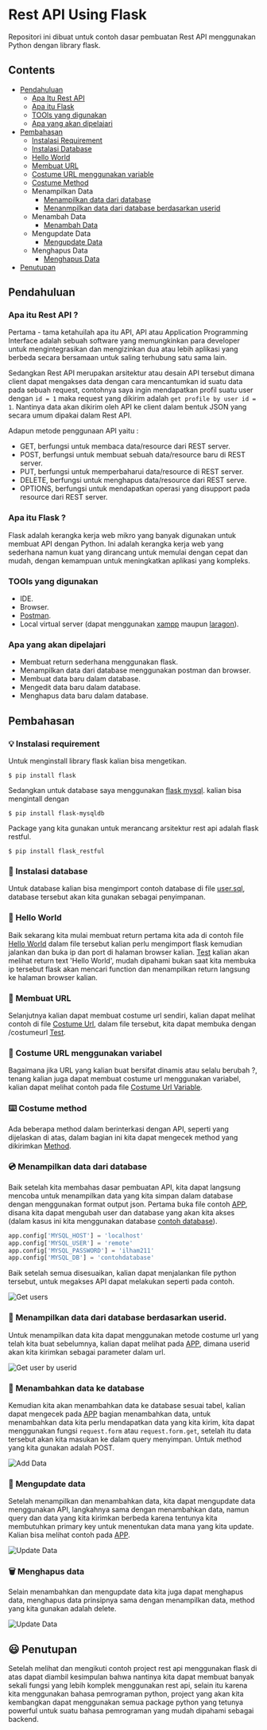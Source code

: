 # Rest API Using Flask
Repositori ini dibuat untuk contoh dasar pembuatan Rest API menggunakan Python dengan library flask.

## Contents
- [Pendahuluan](#Pendahuluan)
    - [Apa Itu Rest API](#apa-itu-rest-api-)
    - [Apa itu Flask](#apa-itu-rest-api-)
    - [TOOls yang digunakan](#tools-yang-digunakan)
    - [Apa yang akan dipelajari](#apa-yang-akan-dipelajari)
- [Pembahasan](#Pembahasan)
    - [Instalasi Requirement](#-instalasi-requirement)
    - [Instalasi Database](#-instalasi-database)
    - [Hello World](#-hello-world)
    - [Membuat URL](#-membuat-url)
    - [Costume URL menggunakan variable](#-costume-url-menggunakan-variabel)
    - [Costume Method](#%EF%B8%8F-costume-method)
    - Menampilkan Data
        - [Menampilkan data dari database](#-menampilkan-data-dari-database)
        - [Menanmpilkan data dari database berdasarkan userid](#-menampilkan-data-dari-database-berdasarkan-userid)
    - Menambah Data
        - [Menambah Data](#-menambahkan-data-ke-database)
    - Mengupdate Data
        - [Mengupdate Data](#-mengupdate-data)
    - Menghapus Data
        - [Menghapus Data](#%EF%B8%8F-menghapus-data)
- [Penutupan](#-penutupan)

## Pendahuluan
### Apa itu Rest API ?
Pertama - tama ketahuilah apa itu API, API atau Application Programming Interface adalah sebuah software yang memungkinkan para developer untuk mengintegrasikan dan mengizinkan dua atau lebih aplikasi yang berbeda secara bersamaan untuk saling terhubung satu sama lain.

Sedangkan Rest API merupakan arsitektur atau desain API tersebut dimana client dapat mengakses data dengan cara mencantumkan id suatu data pada sebuah request, contohnya saya ingin mendapatkan profil suatu user dengan ```id = 1``` maka request yang dikirim adalah ```get profile by user id = 1```.
Nantinya data akan dikirim oleh API ke client dalam bentuk JSON yang secara umum dipakai dalam Rest API.

Adapun metode penggunaan API yaitu :
- GET, berfungsi untuk membaca data/resource dari REST server.
- POST, berfungsi untuk membuat sebuah data/resource baru di REST server.
- PUT, berfungsi untuk memperbaharui data/resource di REST server.
- DELETE, berfungsi untuk menghapus data/resource dari REST serve.
- OPTIONS, berfungsi untuk mendapatkan operasi yang disupport pada resource dari REST server.

### Apa itu Flask ?
Flask adalah kerangka kerja web mikro yang banyak digunakan untuk membuat API dengan Python. Ini adalah kerangka kerja web yang sederhana namun kuat yang dirancang untuk memulai dengan cepat dan mudah, dengan kemampuan untuk meningkatkan aplikasi yang kompleks.

### TOOls yang digunakan
- IDE.
- Browser.
- [Postman][postman].
- Local virtual server (dapat menggunakan [xampp][xampp] maupun [laragon][laragon]).

### Apa yang akan dipelajari
- Membuat return sederhana menggunakan flask.
- Menampilkan data dari database menggunakan postman dan browser.
- Membuat data baru dalam database.
- Mengedit data baru dalam database.
- Menghapus data baru dalam database.

## Pembahasan
### 💡 Instalasi requirement
Untuk menginstall library flask kalian bisa mengetikan.
```
$ pip install flask
```
Sedangkan untuk database saya menggunakan [flask mysql][flaskmysql].
kalian bisa mengintall dengan
```
$ pip install flask-mysqldb
```
Package yang kita gunakan untuk merancang arsitektur rest api adalah flask restful.
```
$ pip install flask_restful
```
### 💾 Instalasi database
Untuk database kalian bisa mengimport contoh database di file [user.sql][contohdatabase], database tersebut akan kita gunakan sebagai penyimpanan.

### 👋 Hello World
Baik sekarang kita mulai membuat return pertama kita ada di contoh file [Hello World][helloworld]
dalam file tersebut kalian perlu mengimport flask kemudian jalankan dan buka ip dan port di halaman browser kalian. [Test][test1]
kalian akan melihat return text 'Hello World', mudah dipahami bukan saat kita membuka ip tersebut flask akan mencari function dan menampilkan return langsung ke halaman browser kalian.

### 🔗 Membuat URL
Selanjutnya kalian dapat membuat costume url sendiri, kalian dapat melihat contoh di file [Costume Url][costumeurl], dalam file tersebut, kita dapat membuka dengan /costumeurl [Test][test2].

### 🔗 Costume URL menggunakan variabel
Bagaimana jika URL yang kalian buat bersifat dinamis atau selalu berubah ?, tenang kalian juga dapat membuat costume url menggunakan variabel, kalian dapat melihat contoh pada file [Costume Url Variable][castumeurlvariable].

### ⌨️ Costume method
Ada beberapa method dalam berinterkasi dengan API, seperti yang dijelaskan di atas, dalam bagian ini kita dapat mengecek method yang dikirimkan [Method][costumemethod].

### 💿 Menampilkan data dari database
Baik setelah kita membahas dasar pembuatan API, kita dapat langsung mencoba untuk menampilkan data yang kita simpan dalam database dengan menggunakan format output json. Pertama buka file contoh [APP][app], disana kita dapat mengubah user dan database yang akan kita akses (dalam kasus ini kita menggunakan database [contoh database][contohdatabase]).
```python
app.config['MYSQL_HOST'] = 'localhost'
app.config['MYSQL_USER'] = 'remote'
app.config['MYSQL_PASSWORD'] = 'ilham211'
app.config['MYSQL_DB'] = 'contohdatabase'
```
Baik setelah semua disesuaikan, kalian dapat menjalankan file python tersebut, untuk megakses API dapat melakukan seperti pada contoh.

![Get users](/web_programming/flask_api/image/getuser.gif)

### 📀 Menampilkan data dari database berdasarkan userid.
Untuk menampilkan data kita dapat menggunakan metode costume url yang telah kita buat sebelumnya, kalian dapat melihat pada [APP][app], dimana userid akan kita kirimkan sebagai parameter dalam url.

![Get user by userid](/web_programming/flask_api/image/getuserbyuserid.gif)

### 📕 Menambahkan data ke database
Kemudian kita akan menambahkan data ke database sesuai tabel, kalian dapat mengecek pada [APP][app] bagian menambahkan data, untuk menambahkan data kita perlu mendapatkan data yang kita kirim, kita dapat menggunakan fungsi ```request.form``` atau ```request.form.get```, setelah itu data tersebut akan kita masukan ke dalam query menyimpan. Untuk method yang kita gunakan adalah POST.

![Add Data](/web_programming/flask_api/image/adddata.gif)

### 📖 Mengupdate data
Setelah menampilkan dan menambahkan data, kita dapat mengupdate data menggunakan API, langkahnya sama dengan menambahkan data, namun query dan data yang kita kirimkan berbeda karena tentunya kita membutuhkan primary key untuk menentukan data mana yang kita update. Kalian bisa melihat contoh pada [APP][app].

![Update Data](/web_programming/flask_api/image/updatedata.gif)

### 🗑️ Menghapus data
Selain menambahkan dan mengupdate data kita juga dapat menghapus data, menghapus data prinsipnya sama dengan menampilkan data, method yang kita gunakan adalah delete.

![Update Data](/web_programming/flask_api/image/deletedata.gif)

## 😃 Penutupan
Setelah melihat dan mengikuti contoh project rest api menggunakan flask di atas dapat diambil kesimpulan bahwa nantinya kita dapat membuat banyak sekali fungsi yang lebih komplek menggunakan rest api, selain itu karena kita menggunakan bahasa pemrograman python, project yang akan kita kembangkan dapat menggunakan semua package python yang tetunya powerful untuk suatu bahasa pemrograman yang mudah dipahami sebagai backend.

[helloworld]: /web_programming/flask_api/contoh/helloworld.py
[costumeurl]: /web_programming/flask_api/contoh/costumeurl.py
[postman]: https://www.postman.com/downloads/?utm_source=postman-home
[contohdatabase]: /web_programming/flask_api/user.sql
[castumeurlvariable]: /web_programming/flask_api/contoh/costumeurlvariable.py
[costumemethod]: /web_programming/flask_api/contoh/costmemethod.py
[app]: /web_programming/flask_api/contoh/main.py
[flaskmysql]: https://flask-mysqldb.readthedocs.io/en/latest/
[test1]: http://127.0.0.1:2020/
[test2]: http://127.0.0.1:2020/costumeurl
[xampp]: https://www.apachefriends.org/index.html
[laragon]: https://laragon.org/